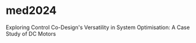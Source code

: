 # med2024
Exploring Control Co-Design's Versatility in System Optimisation: A Case Study of DC Motors
